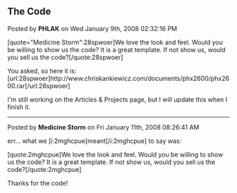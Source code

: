 ## The Code
Posted by **PHLAK** on Wed January 9th, 2008 02:32:16 PM

[quote=&quot;Medicine Storm&quot;:28spwoer]We love the look and feel. Would you be willing to show us the code? It is a great template. If not show us, would you sell us the code?[/quote:28spwoer]

You asked, so here it is: [url:28spwoer]http&#58;//www&#46;chriskankiewicz&#46;com/documents/phx2600/phx2600&#46;rar[/url:28spwoer]

I'm still working on the Articles &amp; Projects page, but I will update this when I finish it.

--------------------------------------------------------------------------------

Posted by **Medicine Storm** on Fri January 11th, 2008 08:26:41 AM

err... what we [i:2mghcpue]meant[/i:2mghcpue] to say was:

[quote:2mghcpue]We love the look and feel. Would you be willing to show us the code? It is a great template. If not show us, would you sell us the code?[/quote:2mghcpue]

Thanks for the code!
